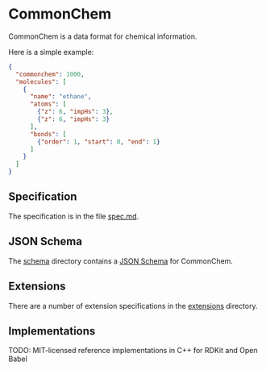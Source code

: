 # CommonChem

CommonChem is a data format for chemical information.

Here is a simple example:

```json
{
  "commonchem": 1000,
  "molecules": [
    {
      "name": "ethane",
      "atoms": [
        {"z": 6, "impHs": 3},
        {"z": 6, "impHs": 3}
      ],
      "bonds": [
        {"order": 1, "start": 0, "end": 1}
      ]
    }
  ]
}
```

## Specification

The specification is in the file [spec.md](spec.md).

## JSON Schema

The [schema](schema) directory contains a [JSON Schema](http://json-schema.org) for CommonChem.

## Extensions

There are a number of extension specifications in the [extensions](extensions) directory.

## Implementations

TODO: MIT-licensed reference implementations in C++ for RDKit and Open Babel
